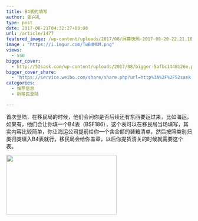 ```yaml
---
title: B4表的填写
author: 张兴礼
type: post
date: 2017-08-21T04:32:27+00:00
url: /article/1477
featured_image: /wp-content/uploads/2017/08/屏幕快照-2017-08-20-22.21.18.png
image : "https://i.imgur.com/TwB4MUM.png"
views:
  - 550
bigger_cover:
  - http://52sask.com/wp-content/uploads/2017/08/bigger-5afbc1448126e.png
bigger_cover_share:
  - 'https://service.weibo.com/share/share.php?url=http%3A%2F%2F52sask.com%2Farticle%2F1477&type=button&language=zh_cn&searchPic=true&pic=http%3A%2F%2F52sask.com%2Fwp-content%2Fuploads%2F2017%2F08%2Fbigger-5afbc1448126e.png&title=【B4表的填写】首次登陆，在移民局的时候，他们会问你是否后续还有东西要运过来，比如海运，如果有，他们会让你填一个B4表（BSF...'
categories:
  - 推荐信息
  - 新移民登陆

---
```

首次登陆，在移民局的时候，他们会问你是否后续还有东西要运过来，比如海运，如果有，他们会让你填一个B4表（BSF186），这个表可以在移民局当场填写，其实内容比较简单，你让海运公司提前给你一个含金额的装箱清单，然后按照类别归类归类填入B4表就行，移民局会给你盖章，以后你提货清关的时候就需要这个表。

<img decoding="async" loading="lazy" class="alignnone size-medium wp-image-1478" src="http://52sask.com/wp-content/uploads/2017/08/屏幕快照-2017-08-20-22.21.18-300x162.png" alt="" width="300" height="162" srcset="http://192.168.2.100:800/wp-content/uploads/2017/08/屏幕快照-2017-08-20-22.21.18-300x162.png 300w, http://192.168.2.100:800/wp-content/uploads/2017/08/屏幕快照-2017-08-20-22.21.18.png 1021w" sizes="(max-width: 300px) 100vw, 300px" />